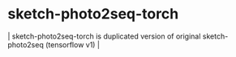 # sketch-photo2seq-torch

| sketch-photo2seq-torch is duplicated version of original sketch-photo2seq (tensorflow v1)
| 
